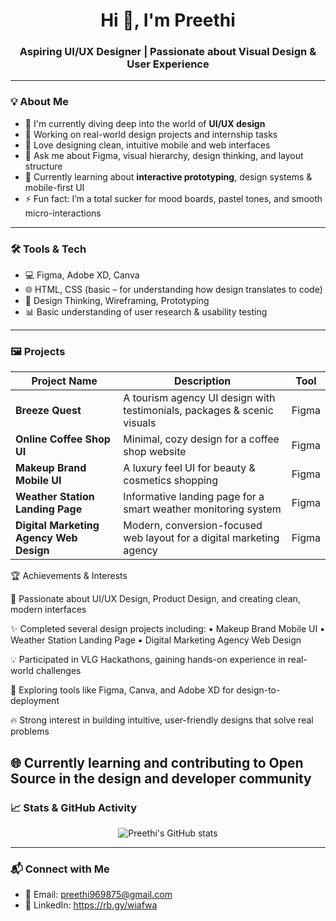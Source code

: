 <h1 align="center">Hi 👋, I'm Preethi</h1>
<h3 align="center">Aspiring UI/UX Designer | Passionate about Visual Design & User Experience</h3>

---

### 💡 About Me
- 🎨 I'm currently diving deep into the world of **UI/UX design**
- 💼 Working on real-world design projects and internship tasks
- 📱 Love designing clean, intuitive mobile and web interfaces
- 💬 Ask me about Figma, visual hierarchy, design thinking, and layout structure
- 🌱 Currently learning about **interactive prototyping**, design systems & mobile-first UI
- ⚡ Fun fact: I’m a total sucker for mood boards, pastel tones, and smooth micro-interactions

---

### 🛠️ Tools & Tech

- 💻 Figma, Adobe XD, Canva
- 🌐 HTML, CSS (basic – for understanding how design translates to code)
- 🧠 Design Thinking, Wireframing, Prototyping
- 📊 Basic understanding of user research & usability testing

---

### 🖼️ Projects

| Project Name                     | Description                                                          | Tool  |
|-----------------------------------|----------------------------------------------------------------------|-------|
| **Breeze Quest**                 | A tourism agency UI design with testimonials, packages & scenic visuals | Figma |
| **Online Coffee Shop UI**         | Minimal, cozy design for a coffee shop website                       | Figma |
| **Makeup Brand Mobile UI**        | A luxury feel UI for beauty & cosmetics shopping                     | Figma |
| **Weather Station Landing Page**  | Informative landing page for a smart weather monitoring system       | Figma |
| **Digital Marketing Agency Web Design** | Modern, conversion-focused web layout for a digital marketing agency | Figma |

🏆 Achievements & Interests

🎨 Passionate about UI/UX Design, Product Design, and creating clean, modern interfaces

✨ Completed several design projects including:
▪️ Makeup Brand Mobile UI
▪️ Weather Station Landing Page
▪️ Digital Marketing Agency Web Design

💡 Participated in VLG Hackathons, gaining hands-on experience in real-world challenges

🚀 Exploring tools like Figma, Canva, and Adobe XD for design-to-deployment

🔥 Strong interest in building intuitive, user-friendly designs that solve real problems

🌐 Currently learning and contributing to Open Source in the design and developer community
---

### 📈 Stats & GitHub Activity

<!-- GitHub profile stats -->
<p align="center">
  <img src="https://github-readme-stats.vercel.app/api?username=PreethiSeran&show_icons=true&theme=radical" alt="Preethi's GitHub stats" />
</p>

---

### 📬 Connect with Me

- 📩 Email: preethi969875@gmail.com
- 💼 LinkedIn: https://rb.gy/wiafwa

